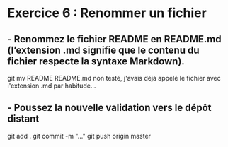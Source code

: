 # Exercice 6 : Renommer un fichier
## - Renommez le fichier README en README.md (l’extension .md signifie que le contenu du fichier respecte la syntaxe Markdown).
git mv README README.md
non testé, j'avais déjà appelé le fichier avec l'extension .md par habitude...
## - Poussez la nouvelle validation vers le dépôt distant
git add .
git commit -m "..."
git push origin master